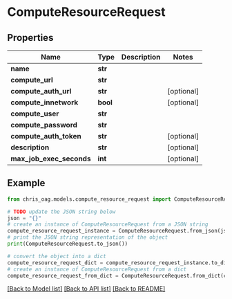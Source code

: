 # ComputeResourceRequest


## Properties

Name | Type | Description | Notes
------------ | ------------- | ------------- | -------------
**name** | **str** |  | 
**compute_url** | **str** |  | 
**compute_auth_url** | **str** |  | [optional] 
**compute_innetwork** | **bool** |  | [optional] 
**compute_user** | **str** |  | 
**compute_password** | **str** |  | 
**compute_auth_token** | **str** |  | [optional] 
**description** | **str** |  | [optional] 
**max_job_exec_seconds** | **int** |  | [optional] 

## Example

```python
from chris_oag.models.compute_resource_request import ComputeResourceRequest

# TODO update the JSON string below
json = "{}"
# create an instance of ComputeResourceRequest from a JSON string
compute_resource_request_instance = ComputeResourceRequest.from_json(json)
# print the JSON string representation of the object
print(ComputeResourceRequest.to_json())

# convert the object into a dict
compute_resource_request_dict = compute_resource_request_instance.to_dict()
# create an instance of ComputeResourceRequest from a dict
compute_resource_request_from_dict = ComputeResourceRequest.from_dict(compute_resource_request_dict)
```
[[Back to Model list]](../README.md#documentation-for-models) [[Back to API list]](../README.md#documentation-for-api-endpoints) [[Back to README]](../README.md)


